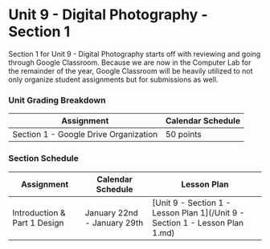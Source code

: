 # Unit 9 - Digital Photography - Section 1

Section 1 for Unit 9 - Digital Photography starts off with reviewing and going through Google Classroom. Because we are now in the Computer Lab for the remainder of the year, Google Classroom will be heavily utilized to not only organize student assignments but for submissions as well.

### Unit Grading Breakdown

| Assignment  | Calendar Schedule |
| ------------- | ------------- |
| Section 1 - Google Drive Organization  | 50 points   |

### Section Schedule

| Assignment  | Calendar Schedule | Lesson Plan  |
| ------------- | ------------- | ------------- |
| Introduction & Part 1 Design  | January 22nd - January 29th   | [Unit 9 - Section 1 - Lesson Plan 1](/Unit 9 - Section 1 - Lesson Plan 1.md)   |
